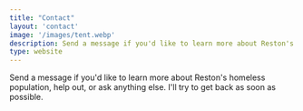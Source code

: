 ```yaml
---
title: "Contact"
layout: 'contact'
image: '/images/tent.webp'
description: Send a message if you'd like to learn more about Reston's homeless population, help out, or ask anything else. I'll try to get back as soon as possible.
type: website
---
```


Send a message if you'd like to learn more about Reston's homeless population, help out, or ask anything else. I'll try to get back as soon as possible.